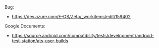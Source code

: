Bug:
- https://dev.azure.com/E-OS/Zeta/_workitems/edit/159402

Google Documents:
- https://source.android.com/compatibility/tests/development/android-test-station/ats-user-builds